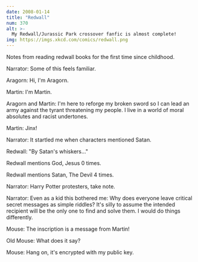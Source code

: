 ```yaml
---
date: 2008-01-14
title: "Redwall"
num: 370
alt: >-
  My Redwall/Jurassic Park crossover fanfic is almost complete!
img: https://imgs.xkcd.com/comics/redwall.png
---
```

Notes from reading redwall books for the first time since childhood.

Narrator: Some of this feels familiar.

Aragorn: Hi, I'm Aragorn.

Martin: I'm Martin.

Aragorn and Martin: I'm here to reforge my broken sword so I can lead an army against the tyrant threatening my people. I live in a world of moral absolutes and racist undertones.

Martin: Jinx!

Narrator: It startled me when characters mentioned Satan.

Redwall: "By Satan's whiskers..."

Redwall mentions God, Jesus 0 times.

Redwall mentions Satan, The Devil 4 times.

Narrator: Harry Potter protesters, take note.

Narrator: Even as a kid this bothered me: Why does everyone leave critical secret messages as simple riddles? It's silly to assume the intended recipient will be the only one to find and solve them. I would do things differently.

Mouse: The inscription is a message from Martin!

Old Mouse: What does it say?

Mouse: Hang on, it's encrypted with my public key.